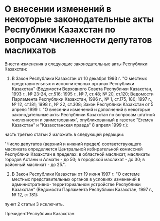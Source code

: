 # О внесении изменений в некоторые законодательные акты Республики Казахстан по вопросам численности депутатов маслихатов

Внести изменения в следующие законодательные акты Республики Казахстан:

1. В Закон Республики Казахстан от 10 декабря 1993 г. "О местных представительных и исполнительных органах Республики Казахстан" (Ведомости Верховного Совета Республики Казахстан, 1993 г., № 23-24, ст.516; 1995 г., № 7, ст.48; № 20, ст.120; Ведомости Парламента Республики Казахстан, 1996 г., № 1, ст.175, 180; 1997 г., № 12, ст.181; 1998 г., № 22, ст.308; Закон Республики Казахстан от 5 апреля 1999 г. "О внесении изменений и дополнений в некоторые законодательные акты Республики Казахстан по вопросам штатной численности и заимствования", опубликованный в газетах "Егемен Казакстан" и "Казахстанская правда" 8 апреля 1999 г.):

часть третью статьи 2 изложить в следующей редакции:

"Число депутатов (верхний и нижний предел) соответствующего маслихата определяется Центральной избирательной комиссией Республики Казахстан в пределах: в областной маслихат, маслихаты городов Астаны и Алматы - до 50; в городской маслихат - до 30; в районный маслихат - до 25.".

2. В Закон Республики Казахстан от 19 июня 1997 г. "О системе местных представительных органов в условиях изменений в административно- территориальном устройстве Республики Казахстан" (Ведомости Парламента Республики Казахстан, 1997 г., № 12, ст.181):

пункт 2 статьи 3 исключить.

ПрезидентРеспублики Казахстан

